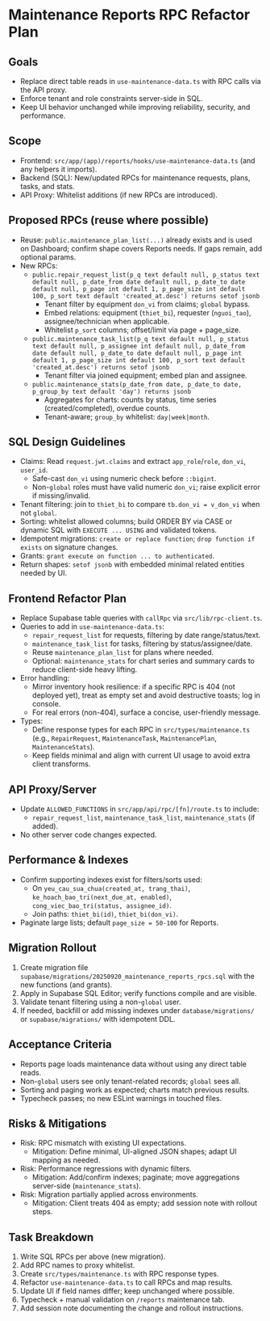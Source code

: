 # Maintenance Reports RPC Refactor Plan

## Goals
- Replace direct table reads in `use-maintenance-data.ts` with RPC calls via the API proxy.
- Enforce tenant and role constraints server-side in SQL.
- Keep UI behavior unchanged while improving reliability, security, and performance.

## Scope
- Frontend: `src/app/(app)/reports/hooks/use-maintenance-data.ts` (and any helpers it imports).
- Backend (SQL): New/updated RPCs for maintenance requests, plans, tasks, and stats.
- API Proxy: Whitelist additions (if new RPCs are introduced).

## Proposed RPCs (reuse where possible)
- Reuse: `public.maintenance_plan_list(...)` already exists and is used on Dashboard; confirm shape covers Reports needs. If gaps remain, add optional params.
- New RPCs:
  - `public.repair_request_list(p_q text default null, p_status text default null, p_date_from date default null, p_date_to date default null, p_page int default 1, p_page_size int default 100, p_sort text default 'created_at.desc') returns setof jsonb`
    - Tenant filter by equipment `don_vi` from claims; `global` bypass.
    - Embed relations: equipment (`thiet_bi`), requester (`nguoi_tao`), assignee/technician when applicable.
    - Whitelist `p_sort` columns; offset/limit via page + page_size.
  - `public.maintenance_task_list(p_q text default null, p_status text default null, p_assignee int default null, p_date_from date default null, p_date_to date default null, p_page int default 1, p_page_size int default 100, p_sort text default 'created_at.desc') returns setof jsonb`
    - Tenant filter via joined equipment; embed plan and assignee.
  - `public.maintenance_stats(p_date_from date, p_date_to date, p_group_by text default 'day') returns jsonb`
    - Aggregates for charts: counts by status, time series (created/completed), overdue counts.
    - Tenant-aware; `group_by` whitelist: `day|week|month`.

## SQL Design Guidelines
- Claims: Read `request.jwt.claims` and extract `app_role`/`role`, `don_vi`, `user_id`.
  - Safe-cast `don_vi` using numeric check before `::bigint`.
  - Non-`global` roles must have valid numeric `don_vi`; raise explicit error if missing/invalid.
- Tenant filtering: join to `thiet_bi` to compare `tb.don_vi = v_don_vi` when not `global`.
- Sorting: whitelist allowed columns; build ORDER BY via CASE or dynamic SQL with `EXECUTE ... USING` and validated tokens.
- Idempotent migrations: `create or replace function`; `drop function if exists` on signature changes.
- Grants: `grant execute on function ... to authenticated`.
- Return shapes: `setof jsonb` with embedded minimal related entities needed by UI.

## Frontend Refactor Plan
- Replace Supabase table queries with `callRpc` via `src/lib/rpc-client.ts`.
- Queries to add in `use-maintenance-data.ts`:
  - `repair_request_list` for requests, filtering by date range/status/text.
  - `maintenance_task_list` for tasks, filtering by status/assignee/date.
  - Reuse `maintenance_plan_list` for plans where needed.
  - Optional: `maintenance_stats` for chart series and summary cards to reduce client-side heavy lifting.
- Error handling:
  - Mirror inventory hook resilience: if a specific RPC is 404 (not deployed yet), treat as empty set and avoid destructive toasts; log in console.
  - For real errors (non-404), surface a concise, user-friendly message.
- Types:
  - Define response types for each RPC in `src/types/maintenance.ts` (e.g., `RepairRequest`, `MaintenanceTask`, `MaintenancePlan`, `MaintenanceStats`).
  - Keep fields minimal and align with current UI usage to avoid extra client transforms.

## API Proxy/Server
- Update `ALLOWED_FUNCTIONS` in `src/app/api/rpc/[fn]/route.ts` to include:
  - `repair_request_list`, `maintenance_task_list`, `maintenance_stats` (if added).
- No other server code changes expected.

## Performance & Indexes
- Confirm supporting indexes exist for filters/sorts used:
  - On `yeu_cau_sua_chua(created_at, trang_thai)`, `ke_hoach_bao_tri(next_due_at, enabled)`, `cong_viec_bao_tri(status, assignee_id)`.
  - Join paths: `thiet_bi(id)`, `thiet_bi(don_vi)`.
- Paginate large lists; default `page_size = 50-100` for Reports.

## Migration Rollout
1) Create migration file `supabase/migrations/20250920_maintenance_reports_rpcs.sql` with the new functions (and grants).
2) Apply in Supabase SQL Editor; verify functions compile and are visible.
3) Validate tenant filtering using a non-`global` user.
4) If needed, backfill or add missing indexes under `database/migrations/` or `supabase/migrations/` with idempotent DDL.

## Acceptance Criteria
- Reports page loads maintenance data without using any direct table reads.
- Non-`global` users see only tenant-related records; `global` sees all.
- Sorting and paging work as expected; charts match previous results.
- Typecheck passes; no new ESLint warnings in touched files.

## Risks & Mitigations
- Risk: RPC mismatch with existing UI expectations.
  - Mitigation: Define minimal, UI-aligned JSON shapes; adapt UI mapping as needed.
- Risk: Performance regressions with dynamic filters.
  - Mitigation: Add/confirm indexes; paginate; move aggregations server-side (`maintenance_stats`).
- Risk: Migration partially applied across environments.
  - Mitigation: Client treats 404 as empty; add session note with rollout steps.

## Task Breakdown
1) Write SQL RPCs per above (new migration).
2) Add RPC names to proxy whitelist.
3) Create `src/types/maintenance.ts` with RPC response types.
4) Refactor `use-maintenance-data.ts` to call RPCs and map results.
5) Update UI if field names differ; keep unchanged where possible.
6) Typecheck + manual validation on `/reports` maintenance tab.
7) Add session note documenting the change and rollout instructions.